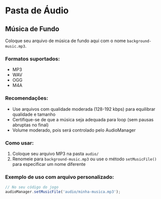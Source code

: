 # Pasta de Áudio

## Música de Fundo

Coloque seu arquivo de música de fundo aqui com o nome `background-music.mp3`.

### Formatos suportados:
- MP3
- WAV
- OGG
- M4A

### Recomendações:
- Use arquivos com qualidade moderada (128-192 kbps) para equilibrar qualidade e tamanho
- Certifique-se de que a música seja adequada para loop (sem pausas abruptas no final)
- Volume moderado, pois será controlado pelo AudioManager

### Como usar:
1. Coloque seu arquivo MP3 na pasta `audio/`
2. Renomeie para `background-music.mp3` ou use o método `setMusicFile()` para especificar um nome diferente

### Exemplo de uso com arquivo personalizado:
```javascript
// No seu código do jogo
audioManager.setMusicFile('audio/minha-musica.mp3');
```
